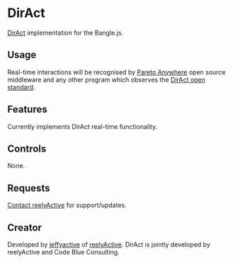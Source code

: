 # DirAct

[DirAct](https://www.reelyactive.com/diract/) implementation for the Bangle.js.


## Usage

Real-time interactions will be recognised by [Pareto Anywhere](https://www.reelyactive.com/pareto/anywhere/) open source middleware and any other program which observes the [DirAct open standard](https://reelyactive.github.io/diract/).


## Features

Currently implements DirAct real-time functionality.


## Controls

None.


## Requests

[Contact reelyActive](https://www.reelyactive.com/contact/) for support/updates.


## Creator

Developed by [jeffyactive](https://github.com/jeffyactive) of [reelyActive](https://www.reelyactive.com).  DirAct is jointly developed by reelyActive and Code Blue Consulting.
